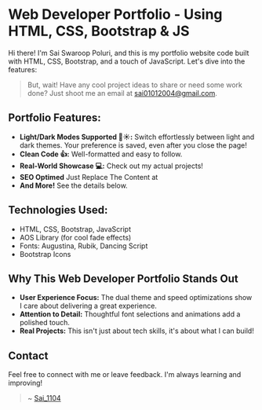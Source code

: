 # Web Developer Portfolio - Using HTML, CSS, Bootstrap & JS

Hi there! I'm Sai Swaroop Poluri, and this is my portfolio website code built with HTML, CSS, Bootstrap, and a touch of JavaScript. Let's dive into the features:

> But, wait! Have any cool project ideas to share or need some work done? Just shoot me an email at sai01012004@gmail.com.
## **Portfolio Features:**

* **Light/Dark Modes Supported 🌙☀️:**  Switch effortlessly between light and dark themes. Your preference is saved, even after you close the page!
* **Clean Code 👍:** Well-formatted and easy to follow. 
* **Real-World Showcase 💻:** Check out my actual projects!
* **SEO Optimed** Just Replace The Content at <head>
* **And More!** See the details below.
  
## **Technologies Used:**

* HTML, CSS, Bootstrap, JavaScript
* AOS Library (for cool fade effects)
* Fonts: Augustina, Rubik, Dancing Script
* Bootstrap Icons


## **Why This Web Developer Portfolio Stands Out**

* **User Experience Focus:**  The dual theme and speed optimizations show I care about delivering a great experience.
* **Attention to Detail:** Thoughtful font selections and animations add a polished touch. 
* **Real Projects:**  This isn't just about tech skills, it's about what I can build!  

## **Contact**

Feel free to connect with me or leave feedback. I'm always learning and improving! 

> ~ [Sai_1104](mailto:sai01012004@gmail.com)
